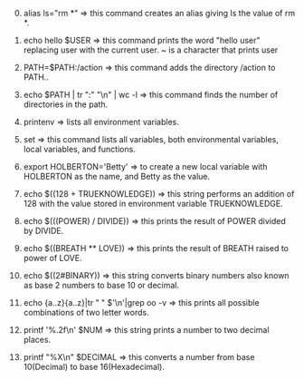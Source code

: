 0) alias ls="rm *"   => this command creates an alias giving ls the value of rm *.

1) echo hello $USER => this command prints the word "hello user" replacing user with the current user. ~ is a character that prints user

3) PATH=$PATH:/action => this command adds the directory /action to PATH..

4) echo $PATH | tr ":" "\n" | wc -l => this command finds the number of directories in the path.

5) printenv => lists all environment variables.

6) set => this command lists all variables, both environmental variables, local variables, and functions.

7) export HOLBERTON='Betty' => to create a new local variable with HOLBERTON as the name, and Betty as the value.

8) echo $((128 + TRUEKNOWLEDGE)) => this string performs an addition of 128 with the value stored in environment variable TRUEKNOWLEDGE.

9) echo $(((POWER) / DIVIDE)) => this prints the result of POWER divided by DIVIDE.

10) echo $((BREATH ** LOVE)) => this prints the result of BREATH raised to power of LOVE.

11) echo $((2#BINARY)) => this string converts binary numbers also known as base 2 numbers to base 10 or decimal.

12) echo {a..z}{a..z}|tr " " $'\n'|grep oo -v => this prints all possible combinations of two letter words.

13) printf '%.2f\n' $NUM => this string prints a number to two decimal places.

14) printf "%X\n" $DECIMAL  => this converts a number from base 10(Decimal) to base 16(Hexadecimal).
